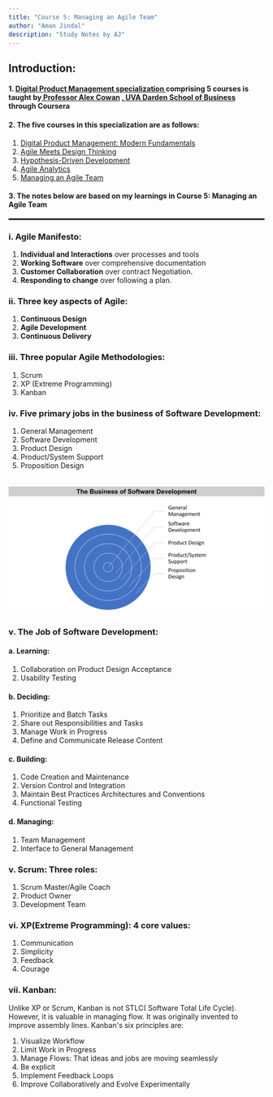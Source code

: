 ```yaml
---
title: "Course 5: Managing an Agile Team"
author: "Aman Jindal"
description: "Study Notes by AJ"
---
```


## Introduction:

#### 1. <a href='https://www.coursera.org/specializations/uva-darden-digital-product-management' target="_blank"> Digital Product Management specialization </a> comprising 5 courses is taught by<a href='https://www.alexandercowan.com/' target="_blank"> Professor Alex Cowan</a> <a href='https://www.darden.virginia.edu/' target="_blank">, UVA Darden School of Business</a> through Coursera

#### 2. The five courses in this specialization are as follows:
   1. <a href='https://www.coursera.org/learn/uva-darden-digital-product-management?specialization=uva-darden-digital-product-management' target="_blank"> Digital Product Management: Modern Fundamentals </a>
   2. <a href='https://www.coursera.org/learn/uva-darden-getting-started-agile?specialization=uva-darden-digital-product-management' target="_blank"> Agile Meets Design Thinking </a>
   3. <a href='https://www.coursera.org/learn/uva-darden-agile-testing?specialization=uva-darden-digital-product-management' target="_blank"> Hypothesis-Driven Development </a>
   4. <a href='https://www.coursera.org/learn/uva-darden-agile-analytics?specialization=uva-darden-digital-product-management' target="_blank"> Agile Analytics </a>
   5. <a href='https://www.coursera.org/learn/uva-darden-agile-team-management?specialization=uva-darden-digital-product-management' target="_blank"> Managing an Agile Team </a>

#### 3. The notes below are based on my learnings in Course 5: Managing an Agile Team

<hr style="border:.05px solid black">

### i. Agile Manifesto:
   1. **Individual and Interactions** over processes and tools
   2. **Working Software** over comprehensive documentation
   3. **Customer Collaboration** over contract Negotiation.
   4. **Responding to change** over following a plan.

### ii. Three key aspects of Agile:
   1. **Continuous Design**
   2. **Agile Development**
   3. **Continuous Delivery**

### iii. Three popular Agile Methodologies:
   1. Scrum
   2. XP (Extreme Programming)
   3. Kanban

### iv. Five primary jobs in the business of Software Development:
   1. General Management
   2. Software Development
   3. Product Design
   4. Product/System Support
   5. Proposition Design

<br>
<img src='.//Course5_Images/image01.jpg'/>

### v. The Job of Software Development:

#### a. Learning:
   1. Collaboration on Product Design Acceptance
   2. Usability Testing

#### b. Deciding:
   1. Prioritize and Batch Tasks
   2. Share out Responsibilities and Tasks
   3. Manage Work in Progress
   4. Define and Communicate Release Content

#### c. Building:
   1. Code Creation and Maintenance
   2. Version Control and Integration
   3. Maintain Best Practices Architectures and Conventions
   4. Functional Testing

#### d. Managing:
   1. Team Management
   2. Interface to General Management

### v. Scrum: Three roles:
   1. Scrum Master/Agile Coach
   2. Product Owner
   3. Development Team

### vi. XP(Extreme Programming): 4 core values:
   1. Communication
   2. Simplicity
   3. Feedback
   4. Courage

### vii. Kanban:
   Unlike XP or Scrum, Kanban is not STLC( Software Total Life Cycle). However, it is valuable in managing flow. It was originally invented to improve assembly lines. Kanban's six principles are:
   1. Visualize Workflow
   2. Limit Work in Progress
   3. Manage Flows: That ideas and jobs are moving seamlessly
   4. Be explicit
   5. Implement Feedback Loops
   6. Improve Collaboratively and Evolve Experimentally